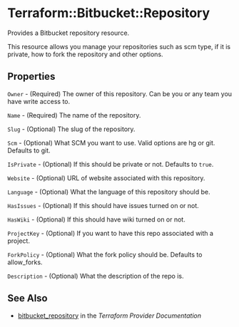# Terraform::Bitbucket::Repository

Provides a Bitbucket repository resource.

This resource allows you manage your repositories such as scm type, if it is
private, how to fork the repository and other options.

## Properties

`Owner` - (Required) The owner of this repository. Can be you or any team you
have write access to.

`Name` - (Required) The name of the repository.

`Slug` - (Optional) The slug of the repository.

`Scm` - (Optional) What SCM you want to use. Valid options are hg or git.
Defaults to git.

`IsPrivate` - (Optional) If this should be private or not. Defaults to `true`.

`Website` - (Optional) URL of website associated with this repository.

`Language` - (Optional) What the language of this repository should be.

`HasIssues` - (Optional) If this should have issues turned on or not.

`HasWiki` - (Optional) If this should have wiki turned on or not.

`ProjectKey` - (Optional) If you want to have this repo associated with a
project.

`ForkPolicy` - (Optional) What the fork policy should be. Defaults to
allow_forks.

`Description` - (Optional) What the description of the repo is.


## See Also

* [bitbucket_repository](https://www.terraform.io/docs/providers/bitbucket/r/repository.html) in the _Terraform Provider Documentation_